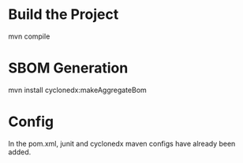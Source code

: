 # Build the Project
mvn compile

# SBOM Generation
mvn install cyclonedx:makeAggregateBom

# Config
In the pom.xml, junit and cyclonedx maven configs have already been added.
